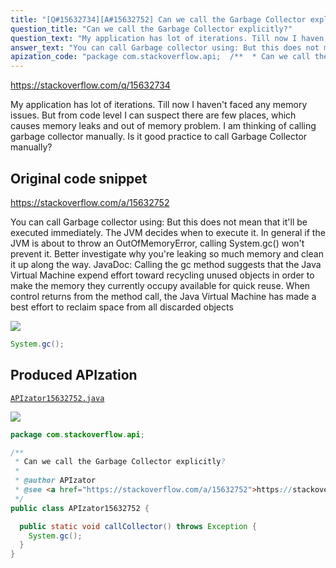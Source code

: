 ```yaml
---
title: "[Q#15632734][A#15632752] Can we call the Garbage Collector explicitly?"
question_title: "Can we call the Garbage Collector explicitly?"
question_text: "My application has lot of iterations. Till now I haven't faced any memory issues. But from code level I can suspect there are few places, which causes memory leaks and out of memory problem. I am thinking of calling garbage collector manually. Is it good practice to call Garbage Collector manually?"
answer_text: "You can call Garbage collector using: But this does not mean that it'll be executed immediately. The JVM decides when to execute it. In general if the JVM is about to throw an OutOfMemoryError, calling System.gc() won't prevent it. Better investigate why you're leaking so much memory and clean it up along the way. JavaDoc: Calling the gc method suggests that the Java Virtual Machine expend   effort toward recycling unused objects in order to make the memory   they currently occupy available for quick reuse. When control returns   from the method call, the Java Virtual Machine has made a best effort   to reclaim space from all discarded objects"
apization_code: "package com.stackoverflow.api;  /**  * Can we call the Garbage Collector explicitly?  *  * @author APIzator  * @see <a href=\"https://stackoverflow.com/a/15632752\">https://stackoverflow.com/a/15632752</a>  */ public class APIzator15632752 {    public static void callCollector() throws Exception {     System.gc();   } }"
---
```


https://stackoverflow.com/q/15632734

My application has lot of iterations. Till now I haven&#x27;t faced any memory issues. But from code level I can suspect there are few places, which causes memory leaks and out of memory problem. I am thinking of calling garbage collector manually. Is it good practice to call Garbage Collector manually?



## Original code snippet

https://stackoverflow.com/a/15632752

You can call Garbage collector using:
But this does not mean that it&#x27;ll be executed immediately. The JVM decides when to execute it. In general if the JVM is about to throw an OutOfMemoryError, calling System.gc() won&#x27;t prevent it. Better investigate why you&#x27;re leaking so much memory and clean it up along the way.
JavaDoc:
Calling the gc method suggests that the Java Virtual Machine expend
  effort toward recycling unused objects in order to make the memory
  they currently occupy available for quick reuse. When control returns
  from the method call, the Java Virtual Machine has made a best effort
  to reclaim space from all discarded objects

<div class="code-logo"><img src="/stackoverflow.png" /></div>

```java
System.gc();
```

## Produced APIzation

[`APIzator15632752.java`](https://github.com/blind-papers/apization-temp-data/raw/main/search/APIzator15632752.java)

<div class="code-logo"><img src="/apizator.png" /></div>

```java
package com.stackoverflow.api;

/**
 * Can we call the Garbage Collector explicitly?
 *
 * @author APIzator
 * @see <a href="https://stackoverflow.com/a/15632752">https://stackoverflow.com/a/15632752</a>
 */
public class APIzator15632752 {

  public static void callCollector() throws Exception {
    System.gc();
  }
}

```